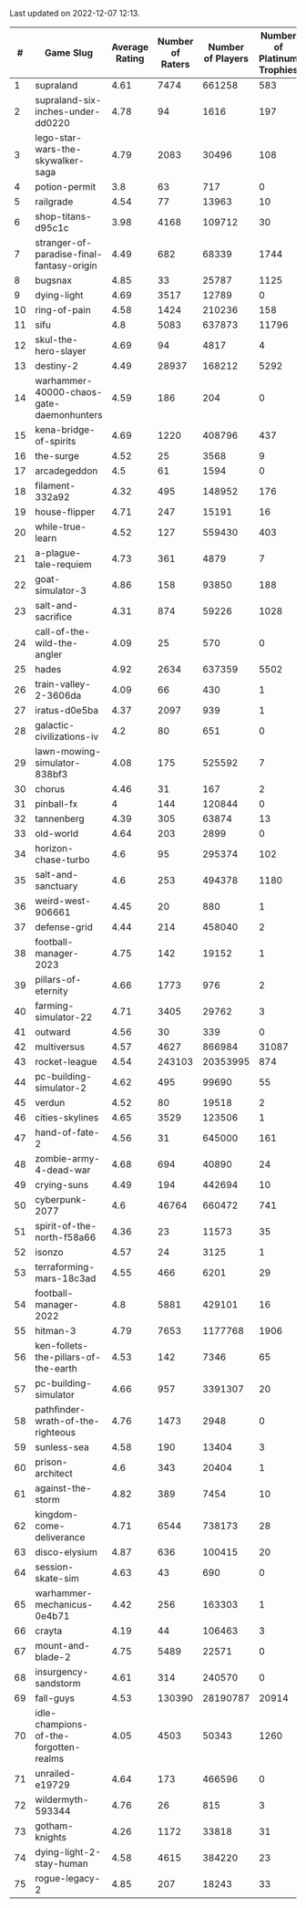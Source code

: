Last updated on 2022-12-07 12:13.


|#|Game Slug|Average Rating|Number of Raters|Number of Players|Number of Platinum Trophies|Max Rarity (%)|
|---|---|---|---|---|---|---|
|1|supraland|4.61|7474|661258|583|99|
|2|supraland-six-inches-under-dd0220|4.78|94|1616|197|99|
|3|lego-star-wars-the-skywalker-saga|4.79|2083|30496|108|98|
|4|potion-permit|3.8|63|717|0|98|
|5|railgrade|4.54|77|13963|10|98|
|6|shop-titans-d95c1c|3.98|4168|109712|30|98|
|7|stranger-of-paradise-final-fantasy-origin|4.49|682|68339|1744|98|
|8|bugsnax|4.85|33|25787|1125|97|
|9|dying-light|4.69|3517|12789|0|97|
|10|ring-of-pain|4.58|1424|210236|158|96|
|11|sifu|4.8|5083|637873|11796|96|
|12|skul-the-hero-slayer|4.69|94|4817|4|96|
|13|destiny-2|4.49|28937|168212|5292|95|
|14|warhammer-40000-chaos-gate-daemonhunters|4.59|186|204|0|95|
|15|kena-bridge-of-spirits|4.69|1220|408796|437|94|
|16|the-surge|4.52|25|3568|9|94|
|17|arcadegeddon|4.5|61|1594|0|93|
|18|filament-332a92|4.32|495|148952|176|93|
|19|house-flipper|4.71|247|15191|16|93|
|20|while-true-learn|4.52|127|559430|403|93|
|21|a-plague-tale-requiem|4.73|361|4879|7|92|
|22|goat-simulator-3|4.86|158|93850|188|91|
|23|salt-and-sacrifice|4.31|874|59226|1028|91|
|24|call-of-the-wild-the-angler|4.09|25|570|0|89|
|25|hades|4.92|2634|637359|5502|89|
|26|train-valley-2-3606da|4.09|66|430|1|89|
|27|iratus-d0e5ba|4.37|2097|939|1|88|
|28|galactic-civilizations-iv|4.2|80|651|0|87|
|29|lawn-mowing-simulator-838bf3|4.08|175|525592|7|87|
|30|chorus|4.46|31|167|2|86|
|31|pinball-fx|4|144|120844|0|86|
|32|tannenberg|4.39|305|63874|13|86|
|33|old-world|4.64|203|2899|0|85|
|34|horizon-chase-turbo|4.6|95|295374|102|84|
|35|salt-and-sanctuary|4.6|253|494378|1180|83|
|36|weird-west-906661|4.45|20|880|1|82|
|37|defense-grid|4.44|214|458040|2|80|
|38|football-manager-2023|4.75|142|19152|1|80|
|39|pillars-of-eternity|4.66|1773|976|2|80|
|40|farming-simulator-22|4.71|3405|29762|3|79|
|41|outward|4.56|30|339|0|78|
|42|multiversus|4.57|4627|866984|31087|77|
|43|rocket-league|4.54|243103|20353995|874|76|
|44|pc-building-simulator-2|4.62|495|99690|55|75|
|45|verdun|4.52|80|19518|2|74|
|46|cities-skylines|4.65|3529|123506|1|73|
|47|hand-of-fate-2|4.56|31|645000|161|72|
|48|zombie-army-4-dead-war|4.68|694|40890|24|67|
|49|crying-suns|4.49|194|442694|10|65|
|50|cyberpunk-2077|4.6|46764|660472|741|62|
|51|spirit-of-the-north-f58a66|4.36|23|11573|35|62|
|52|isonzo|4.57|24|3125|1|61|
|53|terraforming-mars-18c3ad|4.55|466|6201|29|60|
|54|football-manager-2022|4.8|5881|429101|16|49|
|55|hitman-3|4.79|7653|1177768|1906|48|
|56|ken-follets-the-pillars-of-the-earth|4.53|142|7346|65|48|
|57|pc-building-simulator|4.66|957|3391307|20|48|
|58|pathfinder-wrath-of-the-righteous|4.76|1473|2948|0|43|
|59|sunless-sea|4.58|190|13404|3|37|
|60|prison-architect|4.6|343|20404|1|35|
|61|against-the-storm|4.82|389|7454|10|31|
|62|kingdom-come-deliverance|4.71|6544|738173|28|30|
|63|disco-elysium|4.87|636|100415|20|28|
|64|session-skate-sim|4.63|43|690|0|27|
|65|warhammer-mechanicus-0e4b71|4.42|256|163303|1|24|
|66|crayta|4.19|44|106463|3|23|
|67|mount-and-blade-2|4.75|5489|22571|0|10|
|68|insurgency-sandstorm|4.61|314|240570|0|6|
|69|fall-guys|4.53|130390|28190787|20914|5|
|70|idle-champions-of-the-forgotten-realms|4.05|4503|50343|1260|5|
|71|unrailed-e19729|4.64|173|466596|0|5|
|72|wildermyth-593344|4.76|26|815|3|5|
|73|gotham-knights|4.26|1172|33818|31|2|
|74|dying-light-2-stay-human|4.58|4615|384220|23|1|
|75|rogue-legacy-2|4.85|207|18243|33|1|
